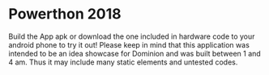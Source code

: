 # Powerthon 2018

Build the App apk or download the one included in hardware code to your android phone to try it out!
Please keep in mind that this application was intended to be an idea showcase for Dominion and was built between 1 and 4 am.
Thus it may include many static elements and untested codes.